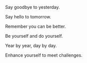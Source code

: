 Say goodbye to yesterday.

Say hello to tomorrow.

Remember you can be better.

Be yourself and do yourself.

Year by year, day by day.

Enhance yourself to meet challenges.

